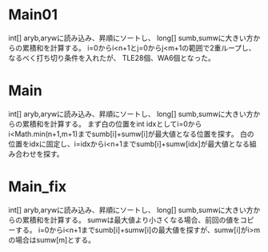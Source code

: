 # Main01
int[] aryb,arywに読み込み、昇順にソートし、
long[] sumb,sumwに大きい方からの累積和を計算する。
i=0からi<n+1とj=0からj<m+1の範囲で2重ループし、なるべく打ち切り条件を入れたが、
TLE28個、WA6個となった。

# Main
int[] aryb,arywに読み込み、昇順にソートし、
long[] sumb,sumwに大きい方からの累積和を計算する。
まず白の位置をint idxとしてi=0からi<Math.min(n+1,m+1)までsumb[i]+sumw[i]が最大値となる位置を探す。
白の位置をidxに固定し、i=idxからi<n+1までsumb[i]+sumw[idx]が最大値となる組み合わせを探す。

# Main\_fix
int[] aryb,arywに読み込み、昇順にソートし、
long[] sumb,sumwに大きい方からの累積和を計算する。
sumwは最大値より小さくなる場合、前回の値をコピーする。
i=0からi<n+1までsumb\[i\]+sumw\[i\]の最大値を探すが、sumw\[i\]がi>mの場合はsumw\[m\]とする。
